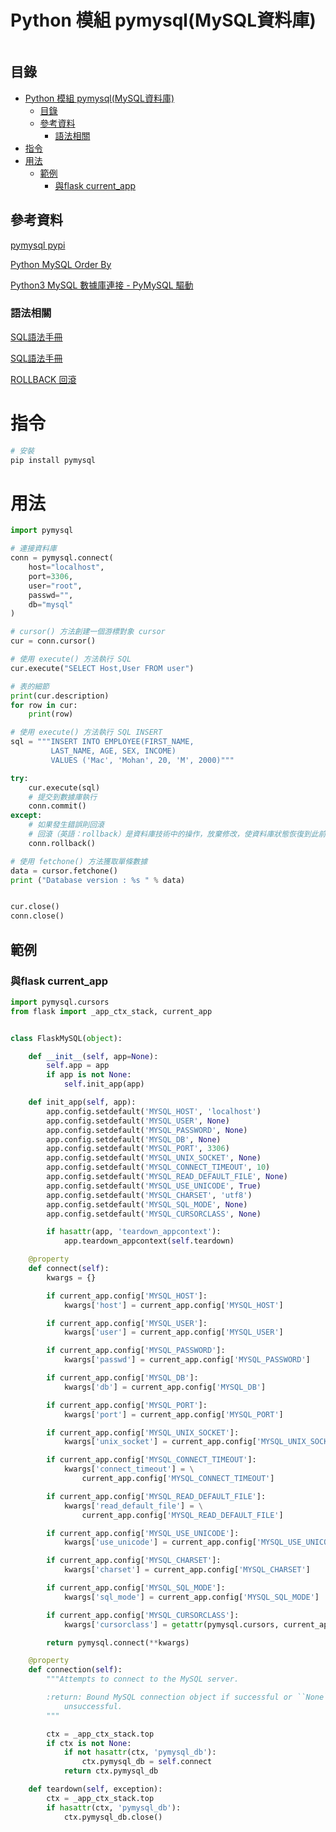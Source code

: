 # Python 模組 pymysql(MySQL資料庫)

```
```

## 目錄

- [Python 模組 pymysql(MySQL資料庫)](#python-模組-pymysqlmysql資料庫)
	- [目錄](#目錄)
	- [參考資料](#參考資料)
		- [語法相關](#語法相關)
- [指令](#指令)
- [用法](#用法)
	- [範例](#範例)
		- [與flask current\_app](#與flask-current_app)

## 參考資料

[pymysql pypi](https://pypi.org/project/pymysql/)

[Python MySQL Order By](https://www.w3schools.com/python/python_mysql_orderby.asp)

[Python3 MySQL 數據庫連接 - PyMySQL 驅動](https://www.runoob.com/python3/python3-mysql.html)

### 語法相關

[SQL語法手冊](http://tw.gitbook.net/sql/index.html)

[SQL語法手冊](https://www.1keydata.com/tw/sql/sql.html)

[ROLLBACK 回滾](https://zh.wikipedia.org/zh-tw/%E5%9B%9E%E6%BB%BE)

# 指令

```bash
# 安裝
pip install pymysql
```

# 用法

```Python
import pymysql

# 連接資料庫
conn = pymysql.connect(
	host="localhost",
	port=3306,
	user="root",
	passwd="",
	db="mysql"
)

# cursor() 方法創建一個游標對象 cursor
cur = conn.cursor()

# 使用 execute() 方法執行 SQL
cur.execute("SELECT Host,User FROM user")

# 表的細節
print(cur.description)
for row in cur:
    print(row)

# 使用 execute() 方法執行 SQL INSERT
sql = """INSERT INTO EMPLOYEE(FIRST_NAME,
         LAST_NAME, AGE, SEX, INCOME)
         VALUES ('Mac', 'Mohan', 20, 'M', 2000)"""

try:
	cur.execute(sql)
	# 提交到數據庫執行
	conn.commit()
except:
	# 如果發生錯誤則回滾
	# 回滾（英語：rollback）是資料庫技術中的操作，放棄修改，使資料庫狀態恢復到此前的某個時刻。
	conn.rollback()

# 使用 fetchone() 方法獲取單條數據
data = cursor.fetchone()
print ("Database version : %s " % data)


cur.close()
conn.close()
```

## 範例

### 與flask current_app

```Python
import pymysql.cursors
from flask import _app_ctx_stack, current_app


class FlaskMySQL(object):

    def __init__(self, app=None):
        self.app = app
        if app is not None:
            self.init_app(app)

    def init_app(self, app):
        app.config.setdefault('MYSQL_HOST', 'localhost')
        app.config.setdefault('MYSQL_USER', None)
        app.config.setdefault('MYSQL_PASSWORD', None)
        app.config.setdefault('MYSQL_DB', None)
        app.config.setdefault('MYSQL_PORT', 3306)
        app.config.setdefault('MYSQL_UNIX_SOCKET', None)
        app.config.setdefault('MYSQL_CONNECT_TIMEOUT', 10)
        app.config.setdefault('MYSQL_READ_DEFAULT_FILE', None)
        app.config.setdefault('MYSQL_USE_UNICODE', True)
        app.config.setdefault('MYSQL_CHARSET', 'utf8')
        app.config.setdefault('MYSQL_SQL_MODE', None)
        app.config.setdefault('MYSQL_CURSORCLASS', None)

        if hasattr(app, 'teardown_appcontext'):
            app.teardown_appcontext(self.teardown)

    @property
    def connect(self):
        kwargs = {}

        if current_app.config['MYSQL_HOST']:
            kwargs['host'] = current_app.config['MYSQL_HOST']

        if current_app.config['MYSQL_USER']:
            kwargs['user'] = current_app.config['MYSQL_USER']

        if current_app.config['MYSQL_PASSWORD']:
            kwargs['passwd'] = current_app.config['MYSQL_PASSWORD']

        if current_app.config['MYSQL_DB']:
            kwargs['db'] = current_app.config['MYSQL_DB']

        if current_app.config['MYSQL_PORT']:
            kwargs['port'] = current_app.config['MYSQL_PORT']

        if current_app.config['MYSQL_UNIX_SOCKET']:
            kwargs['unix_socket'] = current_app.config['MYSQL_UNIX_SOCKET']

        if current_app.config['MYSQL_CONNECT_TIMEOUT']:
            kwargs['connect_timeout'] = \
                current_app.config['MYSQL_CONNECT_TIMEOUT']

        if current_app.config['MYSQL_READ_DEFAULT_FILE']:
            kwargs['read_default_file'] = \
                current_app.config['MYSQL_READ_DEFAULT_FILE']

        if current_app.config['MYSQL_USE_UNICODE']:
            kwargs['use_unicode'] = current_app.config['MYSQL_USE_UNICODE']

        if current_app.config['MYSQL_CHARSET']:
            kwargs['charset'] = current_app.config['MYSQL_CHARSET']

        if current_app.config['MYSQL_SQL_MODE']:
            kwargs['sql_mode'] = current_app.config['MYSQL_SQL_MODE']

        if current_app.config['MYSQL_CURSORCLASS']:
            kwargs['cursorclass'] = getattr(pymysql.cursors, current_app.config['MYSQL_CURSORCLASS'])

        return pymysql.connect(**kwargs)

    @property
    def connection(self):
        """Attempts to connect to the MySQL server.

        :return: Bound MySQL connection object if successful or ``None`` if
            unsuccessful.
        """

        ctx = _app_ctx_stack.top
        if ctx is not None:
            if not hasattr(ctx, 'pymysql_db'):
                ctx.pymysql_db = self.connect
            return ctx.pymysql_db

    def teardown(self, exception):
        ctx = _app_ctx_stack.top
        if hasattr(ctx, 'pymysql_db'):
            ctx.pymysql_db.close()
```
